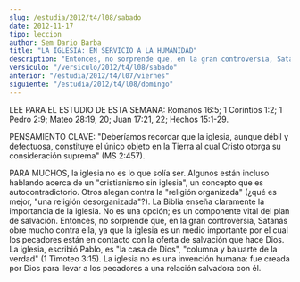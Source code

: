 ```yaml
---
slug: /estudia/2012/t4/l08/sabado
date: 2012-11-17
tipo: leccion
author: Sem Dario Barba
title: "LA IGLESIA: EN SERVICIO A LA HUMANIDAD"
description: "Entonces, no sorprende que, en la gran controversia, Satanás obre mucho contra ella, ya que la iglesia es un medio importante por el cual los pecadores están en contacto con la oferta de salvación que hace Dios."
versiculo: "/versiculo/2012/t4/l08/sabado"
anterior: "/estudia/2012/t4/l07/viernes"
siguiente: "/estudia/2012/t4/l08/domingo"
---
```


LEE PARA EL ESTUDIO DE ESTA SEMANA: Romanos 16:5; 1 Corintios 1:2; 1 Pedro 2:9; Mateo 28:19, 20; Juan 17:21, 22; Hechos 15:1-29.

PENSAMIENTO CLAVE: "Deberíamos recordar que la iglesia, aunque débil y defectuosa, constituye el único objeto en la Tierra al cual Cristo otorga su consideración suprema" (MS 2:457).

PARA MUCHOS, la iglesia no es lo que solía ser. Algunos están incluso hablando acerca de un "cristianismo sin iglesia", un concepto que es autocontradictorio. Otros alegan contra la "religión organizada" (¿qué es mejor, "una religión desorganizada"?). La Biblia enseña claramente la importancia de la iglesia. No es una opción; es un componente vital del plan de salvación. Entonces, no sorprende que, en la gran controversia, Satanás obre mucho contra ella, ya que la iglesia es un medio importante por el cual los pecadores están en contacto con la oferta de salvación que hace Dios. La iglesia, escribió Pablo, es "la casa de Dios", "columna y baluarte de la verdad" (1 Timoteo 3:15). La iglesia no es una invención humana: fue creada por Dios para llevar a los pecadores a una relación salvadora con él.
